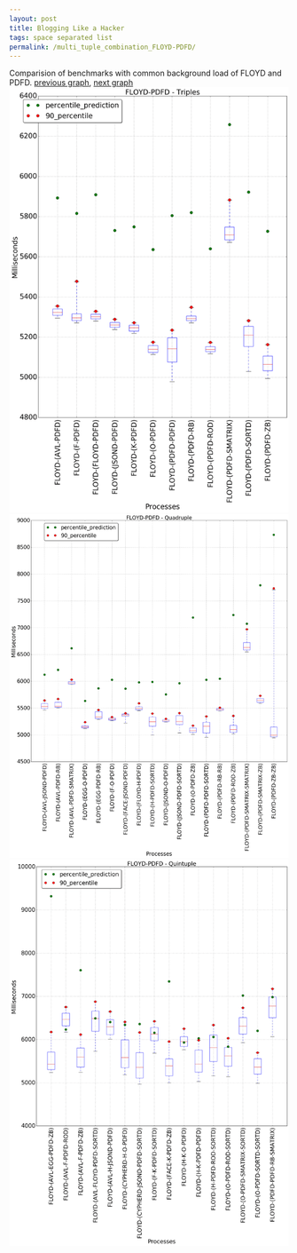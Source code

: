 ```yaml
---
layout: post
title: Blogging Like a Hacker
tags: space separated list
permalink: /multi_tuple_combination_FLOYD-PDFD/
---
```


Comparision of benchmarks with common background load of FLOYD and PDFD.
[previous graph](./multi_tuple_combination_FLOYD-O/), [next graph](./multi_tuple_combination_FLOYD-RB/)
<img src="./images/triple/FLOYD/FLOYD-PDFD_box.png" alt="graph figure"><img src="./images/quadruple/FLOYD/FLOYD-PDFD_box.png" alt="graph figure"><img src="./images/quintuple/FLOYD/FLOYD-PDFD_box.png" alt="graph figure">
